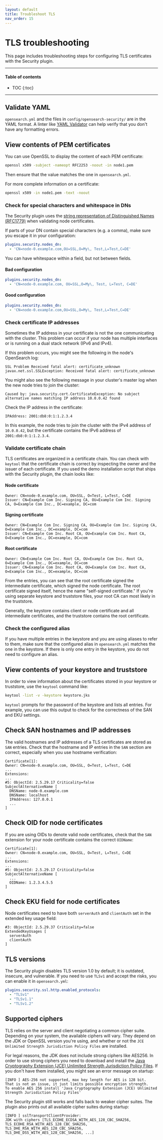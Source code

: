 ```yaml
---
layout: default
title: Troubleshoot TLS
nav_order: 15
---
```


# TLS troubleshooting

This page includes troubleshooting steps for configuring TLS certificates with the Security plugin.


---

#### Table of contents
- TOC
{:toc}


---


## Validate YAML

`opensearch.yml` and the files in `config/opensearch-security/` are in the YAML format. A linter like [YAML Validator](https://codebeautify.org/yaml-validator) can help verify that you don't have any formatting errors.


## View contents of PEM certificates

You can use OpenSSL to display the content of each PEM certificate:

```bash
openssl x509 -subject -nameopt RFC2253 -noout -in node1.pem
```

Then ensure that the value matches the one in `opensearch.yml`.

For more complete information on a certificate:

```bash
openssl x509 -in node1.pem -text -noout
```


### Check for special characters and whitespace in DNs

The Security plugin uses the [string representation of Distinguished Names (RFC1779)](https://www.ietf.org/rfc/rfc1779.txt) when validating node certificates.

If parts of your DN contain special characters (e.g. a comma), make sure you escape it in your configuration:

```yml
plugins.security.nodes_dn:
  - 'CN=node-0.example.com,OU=SSL,O=My\, Test,L=Test,C=DE'
```

You can have whitespace within a field, but not between fields.

#### Bad configuration

```yml
plugins.security.nodes_dn:
  - 'CN=node-0.example.com, OU=SSL,O=My\, Test, L=Test, C=DE'
```

#### Good configuration

```yml
plugins.security.nodes_dn:
  - 'CN=node-0.example.com,OU=SSL,O=My\, Test,L=Test,C=DE'
```


### Check certificate IP addresses

Sometimes the IP address in your certificate is not the one communicating with the cluster. This problem can occur if your node has multiple interfaces or is running on a dual stack network (IPv6 and IPv4).

If this problem occurs, you might see the following in the node's OpenSearch log:

```
SSL Problem Received fatal alert: certificate_unknown javax.net.ssl.SSLException: Received fatal alert: certificate_unknown
```

You might also see the following message in your cluster's master log when the new node tries to join the cluster:

```
Caused by: java.security.cert.CertificateException: No subject alternative names matching IP address 10.0.0.42 found
```

Check the IP address in the certificate:

```
IPAddress: 2001:db8:0:1:1.2.3.4
```

In this example, the node tries to join the cluster with the IPv4 address of `10.0.0.42`, but the certificate contains the IPv6 address of `2001:db8:0:1:1.2.3.4`.


### Validate certificate chain

TLS certificates are organized in a certificate chain. You can check with `keytool` that the certificate chain is correct by inspecting the owner and the issuer of each certificate. If you used the demo installation script that ships with the Security plugin, the chain looks like:

#### Node certificate

```
Owner: CN=node-0.example.com, OU=SSL, O=Test, L=Test, C=DE
Issuer: CN=Example Com Inc. Signing CA, OU=Example Com Inc. Signing CA, O=Example Com Inc., DC=example, DC=com
```

#### Signing certificate

```
Owner: CN=Example Com Inc. Signing CA, OU=Example Com Inc. Signing CA, O=Example Com Inc., DC=example, DC=com
Issuer: CN=Example Com Inc. Root CA, OU=Example Com Inc. Root CA, O=Example Com Inc., DC=example, DC=com
```

#### Root certificate

```
Owner: CN=Example Com Inc. Root CA, OU=Example Com Inc. Root CA, O=Example Com Inc., DC=example, DC=com
Issuer: CN=Example Com Inc. Root CA, OU=Example Com Inc. Root CA, O=Example Com Inc., DC=example, DC=com
```

From the entries, you can see that the root certificate signed the intermediate certificate, which signed the node certificate. The root certificate signed itself, hence the name "self-signed certificate." If you're using separate keystore and truststore files, your root CA can most likely in the truststore.

Generally, the keystore contains client or node certificate and all intermediate certificates, and the truststore contains the root certificate.


### Check the configured alias

If you have multiple entries in the keystore and you are using aliases to refer to them, make sure that the configured alias in `opensearch.yml` matches the one in the keystore. If there is only one entry in the keystore, you do not need to configure an alias.


## View contents of your keystore and truststore

In order to view information about the certificates stored in your keystore or truststore, use the `keytool` command like:

```bash
keytool -list -v -keystore keystore.jks
```

`keytool` prompts for the password of the keystore and lists all entries. For example, you can use this output to check for the correctness of the SAN and EKU settings.


## Check SAN hostnames and IP addresses

The valid hostnames and IP addresses of a TLS certificates are stored as `SAN` entries. Check that the hostname and IP entries in the `SAN` section are correct, especially when you use hostname verification:

```
Certificate[1]:
Owner: CN=node-0.example.com, OU=SSL, O=Test, L=Test, C=DE
...
Extensions:
...
#5: ObjectId: 2.5.29.17 Criticality=false
SubjectAlternativeName [
  DNSName: node-0.example.com
  DNSName: localhost
  IPAddress: 127.0.0.1
  ...
]
```


## Check OID for node certificates

If you are using OIDs to denote valid node certificates, check that the `SAN` extension for your node certificate contains the correct `OIDName`:

```
Certificate[1]:
Owner: CN=node-0.example.com, OU=SSL, O=Test, L=Test, C=DE
...
Extensions:
...
#5: ObjectId: 2.5.29.17 Criticality=false
SubjectAlternativeName [
  ...
  OIDName: 1.2.3.4.5.5
]
```


## Check EKU field for node certificates

Node certificates need to have both `serverAuth` and `clientAuth` set in the extended key usage field:

```
#3: ObjectId: 2.5.29.37 Criticality=false
ExtendedKeyUsages [
  serverAuth
  clientAuth
]
```


## TLS versions

The Security plugin disables TLS version 1.0 by default; it is outdated, insecure, and vulnerable. If you need to use `TLSv1` and accept the risks, you can enable it in `opensearch.yml`:

```yml
plugins.security.ssl.http.enabled_protocols:
  - "TLSv1"
  - "TLSv1.1"
  - "TLSv1.2"
```


## Supported ciphers

TLS relies on the server and client negotiating a common cipher suite. Depending on your system, the available ciphers will vary. They depend on the JDK or OpenSSL version you're using, and  whether or not the `JCE Unlimited Strength Jurisdiction Policy Files` are installed.

For legal reasons, the JDK does not include strong ciphers like AES256. In order to use strong ciphers you need to download and install the [Java Cryptography Extension (JCE) Unlimited Strength Jurisdiction Policy Files](https://www.oracle.com/technetwork/java/javase/downloads/jce8-download-2133166.html). If you don't have them installed, you might see an error message on startup:

```
[INFO ] AES-256 not supported, max key length for AES is 128 bit.
That is not an issue, it just limits possible encryption strength.
To enable AES 256 install 'Java Cryptography Extension (JCE) Unlimited Strength Jurisdiction Policy Files'
```

The Security plugin still works and falls back to weaker cipher suites. The plugin also prints out all available cipher suites during startup:

```
[INFO ] sslTransportClientProvider:
JDK with ciphers [TLS_ECDHE_ECDSA_WITH_AES_128_CBC_SHA256, TLS_ECDHE_RSA_WITH_AES_128_CBC_SHA256, TLS_DHE_RSA_WITH_AES_128_CBC_SHA256,
TLS_DHE_DSS_WITH_AES_128_CBC_SHA256, ...]
```
